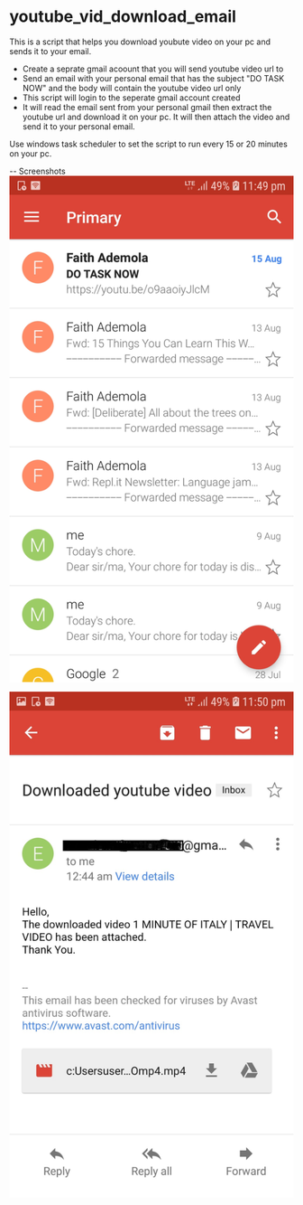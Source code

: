 # youtube_vid_download_email

This is a script that helps you download youbute video on your pc and sends it to your email. 

  - Create a seprate gmail acoount that you will send youtube video url to
  - Send an email with your personal email that has the subject "DO TASK NOW" and the body will contain the youtube video url only
  - This script will login to the seperate gmail account created
  - It will read the email sent from your personal gmail then extract the youtube url and download it on your pc. It will then attach the video and send it to your personal email.
  
Use windows task scheduler to set the script to run every 15 or 20 minutes on your pc.

-- Screenshots 
![GitHub Logo](https://github.com/faith-ware/images/blob/master/Screenshot_20200816-234949_Gmail.jpg)

![GitHub Logo](https://github.com/faith-ware/images/blob/master/Screenshot_20200816-235040_Gmail.jpg)
